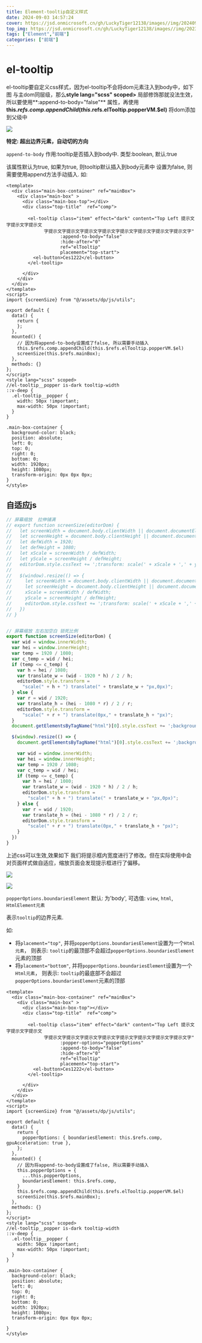 ```yaml
---
title: Element-tooltip自定义样式
date: 2024-09-03 14:57:24
cover: https://jsd.onmicrosoft.cn/gh/LuckyTiger12138/images//img/202409031623304.png
top_img: https://jsd.onmicrosoft.cn/gh/LuckyTiger12138/images//img/202311101346217.webp
tags: ["Element","前端"]
categories: ["前端"]
---
```


# el-tooltip

el-tooltip要自定义css样式，因为el-tooltip不会将dom元素注入到body中，如下图 与主dom同层级，那么**style lang="scss" scoped>** 局部修饰那就没法生效，所以要使用**:append-to-body="false"** 属性，再使用**this.$refs.comp.appendChild(this.$refs.elTooltip.popperVM.$el)** 将dom添加到父级中



![](https://jsd.onmicrosoft.cn/gh/LuckyTiger12138/images//img/202409031519274.png)

**特定: 超出边界元素，自动切的方向**

`append-to-body` 作用:tooltip是否插入到body中. 类型:boolean, 默认:true

该属性默认为true, 如果为true, 则tooltip默认插入到body元素中 设置为false, 则需要使用append方法手动插入. 如:

```vue
<template>
  <div class="main-box-container" ref="mainBox">
    <div class="main-box" >
      <div class="main-box-top"></div>
      <div class="top-title"  ref="comp">

        <el-tooltip class="item" effect="dark" content="Top Left 提示文字提示文字提示文
              字提示文字提示文字提示文字提示文字提示文字提示文字提示文字提示文字"
                    :append-to-body="false"
                    :hide-after="0"
                    ref="elTooltip"
                    placement="top-start">
          <el-button>Ces1222</el-button>
        </el-tooltip>

      </div>
    </div>
  </div>
</template>
<script>
import {screenSize} from "@/assets/dp/js/utils";

export default {
  data() {
    return {
    };
  },
  mounted() {
    // 因为将append-to-body设置成了false, 所以需要手动插入
    this.$refs.comp.appendChild(this.$refs.elTooltip.popperVM.$el)
    screenSize(this.$refs.mainBox);
  },
  methods: {}
};
</script>
<style lang="scss" scoped>
//el-tooltip__popper is-dark tooltip-width
::v-deep {
  .el-tooltip__popper {
    width: 50px !important;
    max-width: 50px !important;
  }
}

.main-box-container {
  background-color: black;
  position: absolute;
  left: 0;
  top: 0;
  right: 0;
  bottom: 0;
  width: 1920px;
  height: 1080px;
  transform-origin: 0px 0px 0px;
}
</style>

```

## 自适应js

```js
// 屏幕缩放  拉伸铺满
// export function screenSize(editorDom) {
//   let screenWidth = document.body.clientWidth || document.documentElement.clientWidth;
//   let screenHeight = document.body.clientHeight || document.documentElement.clientHeight;
//   let defWidth = 1920;
//   let defHeight = 1080;
//   let xScale = screenWidth / defWidth;
//   let yScale = screenHeight / defHeight;
//   editorDom.style.cssText += ';transform: scale(' + xScale + ',' + yScale + ')';
//
//   $(window).resize(() => {
//     let screenWidth = document.body.clientWidth || document.documentElement.clientWidth;
//     let screenHeight = document.body.clientHeight || document.documentElement.clientHeight;
//     xScale = screenWidth / defWidth;
//     yScale = screenHeight / defHeight;
//     editorDom.style.cssText += ';transform: scale(' + xScale + ',' + yScale + ')';
//   })
// }


// 屏幕缩放 左右加空白 锁死比例
export function screenSize(editorDom) {
  var wid = window.innerWidth;
  var hei = window.innerHeight;
  var temp = 1920 / 1080;
  var c_temp = wid / hei;
  if (temp <= c_temp) {
    var h = hei / 1080;
    var translate_w = (wid - 1920 * h) / 2 / h;
    editorDom.style.transform =
      "scale(" + h + ") translate(" + translate_w + "px,0px)";
  } else {
    var r = wid / 1920;
    var translate_h = (hei - 1080 * r) / 2 / r;
    editorDom.style.transform =
      "scale(" + r + ") translate(0px," + translate_h + "px)";
  }
  document.getElementsByTagName("html")[0].style.cssText += ';background: #071A36;';

  $(window).resize(() => {
    document.getElementsByTagName("html")[0].style.cssText += ';background: #071A36;';

    var wid = window.innerWidth;
    var hei = window.innerHeight;
    var temp = 1920 / 1080;
    var c_temp = wid / hei;
    if (temp <= c_temp) {
      var h = hei / 1080;
      var translate_w = (wid - 1920 * h) / 2 / h;
      editorDom.style.transform =
        "scale(" + h + ") translate(" + translate_w + "px,0px)";
    } else {
      var r = wid / 1920;
      var translate_h = (hei - 1080 * r) / 2 / r;
      editorDom.style.transform =
        "scale(" + r + ") translate(0px," + translate_h + "px)";
    }
  })
}
```

上述css可以生效,效果如下 我们将提示框内宽度进行了修改。但在实际使用中会对页面样式做自适应，缩放页面会发现提示框进行了偏移。



![](https://jsd.onmicrosoft.cn/gh/LuckyTiger12138/images//img/202409031535995.png)

![](https://jsd.onmicrosoft.cn/gh/LuckyTiger12138/images//img/202409031535004.png)



`popperOptions.boundariesElement` 默认: 为'body', 可选值: `view`, `html`, `HtmlElement元素`

表示`tooltip`的边界元素.

如:

- 将`placement="top"`, 并将`popperOptions.boundariesElement`设置为一个`Html元素`， 则表示: `tooltip`的最顶部不会超过`popperOptions.boundariesElement`元素的顶部
- 将`placement="bottom"`, 并将`popperOptions.boundariesElement`设置为一个`Html元素`， 则表示: `tooltip`的最底部不会超过`popperOptions.boundariesElement`元素的顶部

```vue
<template>
  <div class="main-box-container" ref="mainBox">
    <div class="main-box" >
      <div class="main-box-top"></div>
      <div class="top-title"  ref="comp">

        <el-tooltip class="item" effect="dark" content="Top Left 提示文字提示文字提示文
              字提示文字提示文字提示文字提示文字提示文字提示文字提示文字提示文字"
                    :popper-options="popperOptions"
                    :append-to-body="false"
                    :hide-after="0"
                    ref="elTooltip"
                    placement="top-start">
          <el-button>Ces1222</el-button>
        </el-tooltip>

      </div>
    </div>
  </div>
</template>
<script>
import {screenSize} from "@/assets/dp/js/utils";

export default {
  data() {
    return {
      popperOptions: { boundariesElement: this.$refs.comp, gpuAcceleration: true },
    };
  },
  mounted() {
    // 因为将append-to-body设置成了false, 所以需要手动插入
    this.popperOptions = {
      ...this.popperOptions,
      boundariesElement: this.$refs.comp,
    }
    this.$refs.comp.appendChild(this.$refs.elTooltip.popperVM.$el)
    screenSize(this.$refs.mainBox);
  },
  methods: {}
};
</script>
<style lang="scss" scoped>
//el-tooltip__popper is-dark tooltip-width
::v-deep {
  .el-tooltip__popper {
    width: 50px !important;
    max-width: 50px !important;
  }
}

.main-box-container {
  background-color: black;
  position: absolute;
  left: 0;
  top: 0;
  right: 0;
  bottom: 0;
  width: 1920px;
  height: 1080px;
  transform-origin: 0px 0px 0px;

}
</style>

```

